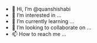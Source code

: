 - 👋 Hi, I’m @quanshishabi
- 👀 I’m interested in ...
- 🌱 I’m currently learning ...
- 💞️ I’m looking to collaborate on ...
- 📫 How to reach me ...

<!---
quanshishabi/quanshishabi is a ✨ special ✨ repository because its `README.md` (this file) appears on your GitHub profile.
You can click the Preview link to take a look at your changes.
--->
